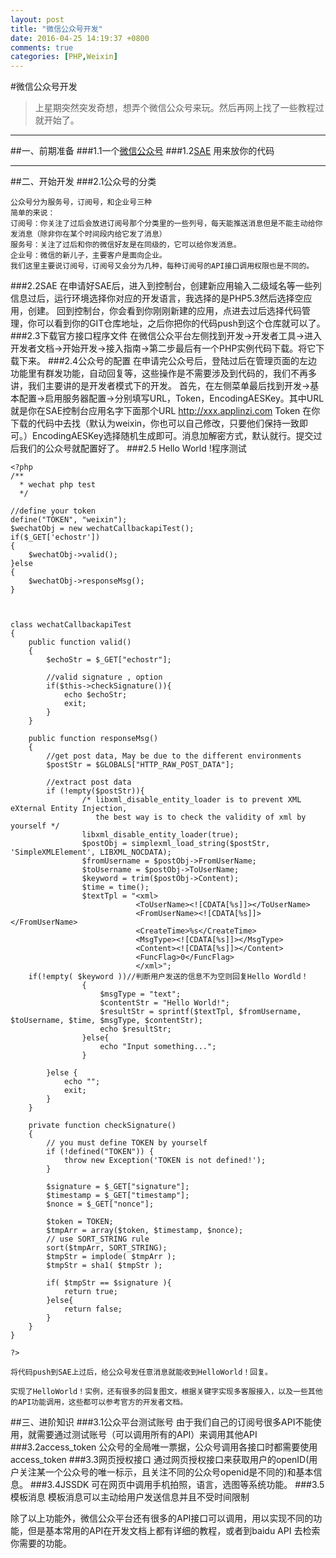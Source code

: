 ```yaml
---
layout: post
title: "微信公众号开发"
date: 2016-04-25 14:19:37 +0800
comments: true
categories: [PHP,Weixin]
---
```

#微信公众号开发
>上星期突然突发奇想，想弄个微信公众号来玩。然后再网上找了一些教程过就开始了。


***



##一、前期准备
###1.1一个[微信公众号](https://mp.weixin.qq.com/)
###1.2[SAE](http://sae.sina.com.cn) 用来放你的代码
***
##二、开始开发
###2.1公众号的分类

	公众号分为服务号，订阅号，和企业号三种
	简单的来说：
	订阅号：你关注了过后会放进订阅号那个分类里的一些列号，每天能推送消息但是不能主动给你发消息（除非你在某个时间段内给它发了消息）
	服务号：关注了过后和你的微信好友是在同级的，它可以给你发消息。
	企业号：微信的新儿子，主要客户是面向企业。
	我们这里主要说订阅号，订阅号又会分为几种，每种订阅号的API接口调用权限也是不同的。
###2.2SAE
	在申请好SAE后，进入到控制台，创建新应用输入二级域名等一些列信息过后，运行环境选择你对应的开发语言，我选择的是PHP5.3然后选择空应用，创建。
	回到控制台，你会看到你刚刚新建的应用，点进去过后选择代码管理，你可以看到你的GIT仓库地址，之后你把你的代码push到这个仓库就可以了。
###2.3下载官方接口程序文件
	在微信公众平台左侧找到开发->开发者工具->进入开发者文档->开始开发->接入指南->第二步最后有一个PHP实例代码下载。将它下载下来。
###2.4公众号的配置
	在申请完公众号后，登陆过后在管理页面的左边功能里有群发功能，自动回复等，这些操作是不需要涉及到代码的，我们不再多讲，我们主要讲的是开发者模式下的开发。
	首先，在左侧菜单最后找到开发->基本配置->启用服务器配置->分别填写URL，Token，EncodingAESKey。其中URL就是你在SAE控制台应用名字下面那个URL http://xxx.applinzi.com Token 在你下载的代码中去找（默认为weixin，你也可以自己修改，只要他们保持一致即可。）EncodingAESKey选择随机生成即可。消息加解密方式，默认就行。提交过后我们的公众号就配置好了。
###2.5 Hello World !程序测试


```
<?php
/**
  * wechat php test
  */

//define your token
define("TOKEN", "weixin");
$wechatObj = new wechatCallbackapiTest();
if($_GET['echostr'])
{
    $wechatObj->valid();
}else
{
    $wechatObj->responseMsg();
}



class wechatCallbackapiTest
{
	public function valid()
    {
        $echoStr = $_GET["echostr"];

        //valid signature , option
        if($this->checkSignature()){
        	echo $echoStr;
        	exit;
        }
    }

    public function responseMsg()
    {
		//get post data, May be due to the different environments
		$postStr = $GLOBALS["HTTP_RAW_POST_DATA"];

      	//extract post data
		if (!empty($postStr)){
                /* libxml_disable_entity_loader is to prevent XML eXternal Entity Injection,
                   the best way is to check the validity of xml by yourself */
                libxml_disable_entity_loader(true);
              	$postObj = simplexml_load_string($postStr, 'SimpleXMLElement', LIBXML_NOCDATA);
                $fromUsername = $postObj->FromUserName;
                $toUsername = $postObj->ToUserName;
                $keyword = trim($postObj->Content);
                $time = time();
                $textTpl = "<xml>
							<ToUserName><![CDATA[%s]]></ToUserName>
							<FromUserName><![CDATA[%s]]></FromUserName>
							<CreateTime>%s</CreateTime>
							<MsgType><![CDATA[%s]]></MsgType>
							<Content><![CDATA[%s]]></Content>
							<FuncFlag>0</FuncFlag>
							</xml>";             
	if(!empty( $keyword ))//判断用户发送的信息不为空则回复Hello Wordld！
                {
              		$msgType = "text";
                	$contentStr = "Hello World!";
                	$resultStr = sprintf($textTpl, $fromUsername, $toUsername, $time, $msgType, $contentStr);
                	echo $resultStr;
                }else{
                	echo "Input something...";
                }

        }else {
        	echo "";
        	exit;
        }
    }
		
	private function checkSignature()
	{
        // you must define TOKEN by yourself
        if (!defined("TOKEN")) {
            throw new Exception('TOKEN is not defined!');
        }
        
        $signature = $_GET["signature"];
        $timestamp = $_GET["timestamp"];
        $nonce = $_GET["nonce"];
        		
		$token = TOKEN;
		$tmpArr = array($token, $timestamp, $nonce);
        // use SORT_STRING rule
		sort($tmpArr, SORT_STRING);
		$tmpStr = implode( $tmpArr );
		$tmpStr = sha1( $tmpStr );
		
		if( $tmpStr == $signature ){
			return true;
		}else{
			return false;
		}
	}
}

?>
```

	
	将代码push到SAE上过后，给公众号发任意消息就能收到HelloWorld！回复。

	实现了HelloWorld！实例，还有很多的回复图文，根据关键字实现多客服接入，以及一些其他的API功能调用，这些都可以参考官方的开发者文档。

##三、进阶知识
###3.1公众平台测试账号
	由于我们自己的订阅号很多API不能使用，就需要通过测试账号（可以调用所有的API）来调用其他API
###3.2access_token 
	公众号的全局唯一票据，公众号调用各接口时都需要使用access_token
###3.3网页授权接口
	通过网页授权接口来获取用户的openID(用户关注某一个公众号的唯一标示，且关注不同的公众号openid是不同的)和基本信息。
###3.4JSSDK
	可在网页中调用手机拍照，语言，选图等系统功能。
###3.5模板消息
	模板消息可以主动给用户发送信息并且不受时间限制
	
除了以上功能外，微信公众平台还有很多的API接口可以调用，用以实现不同的功能，但是基本常用的API在开发文档上都有详细的教程，或者到baidu API 去检索你需要的功能。